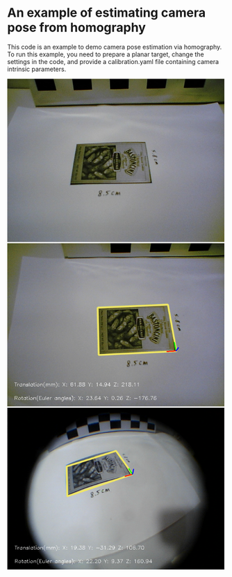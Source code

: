 # An example of estimating camera pose from homography
This code is an example to demo camera pose estimation via homography.
To run this example, you need to prepare a planar target, change the settings in the code, and provide a calibration.yaml file containing camera intrinsic parameters.

<img src="planar_object.jpg" width="500">

<img src="result.png" width="500">

<img src="fish_eye_result.png" width="500">





